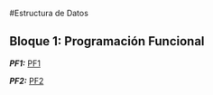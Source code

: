 #Estructura de Datos

## Bloque 1: Programación Funcional

***PF1:*** [PF1](https://github.com/Hidden-Process/DataStructures/blob/main/P1-PF1/EDPractica1.hs)

***PF2:*** [PF2](https://github.com/Hidden-Process/DataStructures/blob/main/P2-PF2/EDPractica2.hs)


